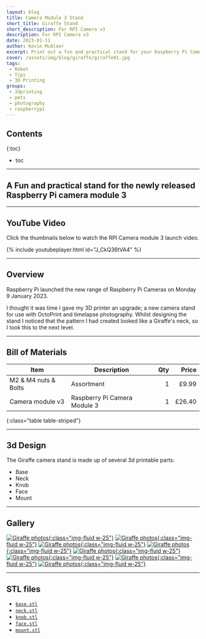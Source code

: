 ```yaml
---
layout: blog
title: Camera Module 3 Stand
short_title: Giraffe Stand
short_description: For RPI Camera v3
description: For RPI Camera v3
date: 2023-01-11
author: Kevin McAleer
excerpt: Print out a fun and practical stand for your Raspberry Pi Camera Module 3
cover: /assets/img/blog/giraffe/giraffe01.jpg
tags:
 - Robot
 - Tips
 - 3D Printing
groups:
 - 3dprinting
 - pets
 - photography
 - raspberrypi
---
```


## Contents

{:toc}
* toc

---

## A Fun and practical stand for the newly released Raspberry Pi camera module 3

---

## YouTube Video

Click the thumbnails below to watch the RPI Camera module 3 launch video.

{% include youtubeplayer.html id="J_CkQ36tVA4" %}

---

## Overview

Raspberry Pi launched the new range of Raspberry Pi Cameras on Monday 9 January 2023.

I thought it was time I gave my 3D printer an upgrade; a new camera stand for use with OctoPrint and timelapse photography. Whilst designing the stand I noticed that the pattern I had created looked like a Giraffe's neck, so I took this to the next level.

---

## Bill of Materials

Item                 | Description                  | Qty |  Price
---------------------|------------------------------|----:|------:
M2 & M4 nuts & Bolts | Assortment                   |   1 |  £9.99
Camera module v3     | Raspberry Pi Camera Module 3 |   1 | £26.40
{:class="table table-striped"}

---

## 3d Design

The Giraffe camera stand is made up of several 3d printable parts:

* Base
* Neck
* Knob
* Face
* Mount

---

## Gallery

[![Giraffe photos](/assets/img/blog/giraffe/giraffe01.jpg){:class="img-fluid w-25"}](/assets/img/blog/giraffe/giraffe01.jpg)
[![Giraffe photos](/assets/img/blog/giraffe/giraffe02.jpg){:class="img-fluid w-25"}](/assets/img/blog/giraffe/giraffe02.jpg)
[![Giraffe photos](/assets/img/blog/giraffe/giraffe03.jpg){:class="img-fluid w-25"}](/assets/img/blog/giraffe/giraffe03.jpg)
[![Giraffe photos](/assets/img/blog/giraffe/giraffe04.jpg){:class="img-fluid w-25"}](/assets/img/blog/giraffe/giraffe04.jpg)
[![Giraffe photos](/assets/img/blog/giraffe/giraffe05.jpg){:class="img-fluid w-25"}](/assets/img/blog/giraffe/giraffe05.jpg)
[![Giraffe photos](/assets/img/blog/giraffe/giraffe06.jpg){:class="img-fluid w-25"}](/assets/img/blog/giraffe/giraffe06.jpg)
[![Giraffe photos](/assets/img/blog/giraffe/giraffe07.jpg){:class="img-fluid w-25"}](/assets/img/blog/giraffe/giraffe07.jpg)
[![Giraffe photos](/assets/img/blog/giraffe/giraffe08.jpg){:class="img-fluid w-25"}](/assets/img/blog/giraffe/giraffe08.jpg)

---

## STL files

* [`base.stl`](/assets/stl/giraffe/base.stl)
* [`neck.stl`](/assets/stl/giraffe/neck.stl)
* [`knob.stl`](/assets/stl/giraffe/knob.stl)
* [`face.stl`](/assets/stl/giraffe/face.stl)
* [`mount.stl`](/assets/stl/giraffe/mount.stl)
